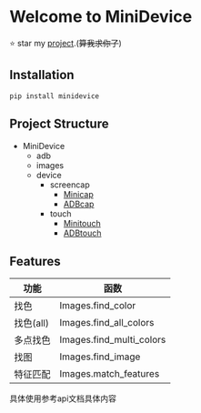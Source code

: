 # Welcome to MiniDevice

⭐ star my  [project](https://github.com/NakanoSanku/minidevice).(~~算我求你了~~)

## Installation

```shell
pip install minidevice
```

## Project Structure
- MiniDevice
    - adb
    - images
    - device
        - screencap
            - [Minicap](minicap.md)
            - [ADBcap](adb.md#minidevice.adb.ADBcap)
        - touch
            - [Minitouch](minitouch.md)
            - [ADBtouch](adb.md#minidevice.adb.ADBtouch)

## Features
|功能|函数|
|----|---|
|找色|Images.find_color|
|找色(all)|Images.find_all_colors|
|多点找色|Images.find_multi_colors|
|找图|Images.find_image|
|特征匹配|Images.match_features|


具体使用参考api文档具体内容

